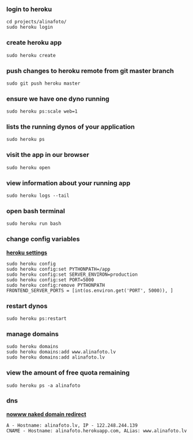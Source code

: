 ### login to heroku
```
cd projects/alinafoto/
sudo heroku login
```

### create heroku app
```
sudo heroku create
```

### push changes to heroku remote from git master branch
```
sudo git push heroku master
```

### ensure we have one dyno running
```
sudo heroku ps:scale web=1
```

### lists the running dynos of your application
```
sudo heroku ps
```

### visit the app in our browser 
```
sudo heroku open
```

### view information about your running app
```
sudo heroku logs --tail
```

### open bash terminal
```
sudo heroku run bash
```

### change config variables
__[heroku settings](https://dashboard.heroku.com/apps/alinafoto/settings)__
```
sudo heroku config
sudo heroku config:set PYTHONPATH=/app
sudo heroku config:set SERVER_ENVIRON=production
sudo heroku config:set PORT=5000
sudo heroku config:remove PYTHONPATH
FRONTEND_SERVER_PORTS = [int(os.environ.get('PORT', 5000)), ]
```

### restart dynos
```
sudo heroku ps:restart
```

### manage domains
```
sudo heroku domains
sudo heroku domains:add www.alinafoto.lv
sudo heroku domains:add alinafoto.lv
```

### view the amount of free quota remaining
```
sudo heroku ps -a alinafoto
```

### dns
__[nowww naked domain redirect](http://www.arecord.net/)__
```
A - Hostname: alinafoto.lv, IP - 122.248.244.139
CNAME - Hostname: alinafoto.herokuapp.com, ALias: www.alinafoto.lv
```
